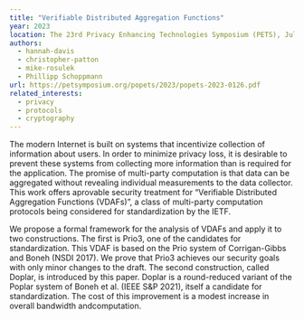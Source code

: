 ```yaml
---
title: "Verifiable Distributed Aggregation Functions"
year: 2023
location: The 23rd Privacy Enhancing Technologies Symposium (PETS), July 10-15, Lausanne, Switzerland. 2023.
authors:
  - hannah-davis
  - christopher-patton
  - mike-rosulek
  - Phillipp Schoppmann
url: https://petsymposium.org/popets/2023/popets-2023-0126.pdf
related_interests:
  - privacy
  - protocols
  - cryptography
---
```


The modern Internet is built on systems that incentivize collection of information about users. In order to minimize privacy loss, it is desirable to prevent these systems from collecting more information than is required for the application. The promise of multi-party computation is that data can be aggregated without revealing individual measurements to the data collector. This work offers aprovable security treatment for “Verifiable Distributed Aggregation Functions (VDAFs)”, a class of multi-party computation protocols being considered for standardization by the IETF.

We propose a formal framework for the analysis of VDAFs and apply it to two constructions. The first is Prio3, one of the candidates for standardization. This VDAF is based on the Prio system of Corrigan-Gibbs and Boneh (NSDI 2017). We prove that Prio3 achieves our security goals with only minor changes to the draft. The second construction, called Doplar, is introduced by this paper. Doplar is a round-reduced variant of the Poplar system of Boneh et al. (IEEE S&P 2021), itself a candidate for standardization. The cost of this improvement is a modest increase in overall bandwidth andcomputation.
